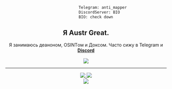 ```python
                                                                           
                                Telegram: anti_mapper
                                DiscordServer: BIO
                                BIO: check down
```
<h2 align="center">
    Я Austr <strong>Great</strong>. 
</h2>
<p align="center">
   Я занимаюсь деаноном, OSINTом и Доксом. Часто сижу в Telegram и<strong> <a href="https://discord.com">Discord</a></strong>
<br>

<br>
<a href="https://discord.com/users/952950778589503568">
        <img src="https://lanyard-profile-readme.vercel.app/api/952950778589503568?idleMessage=Я великий и могучий. Мой телеграмм канал где ты научишься взломам - https://t.me/russian_deanon&borderRadius=25px" />
    </a>
</p>

    
</p>
<hr/>
<p align="center">
    <a href="https://github.com/GreatAustr/">
        <img src="https://github-readme-streak-stats.herokuapp.com?user=Frazix12&hide_border=true&background=0D1117&currStreakLabel=FFFFFF&sideLabels=FFFFFF&currStreakNum=FFFFFF&dates=FFFFFF&sideNums=FFFFFF&fire=f04848&ring=f04848&stroke=FFFFFFFF" />
  </a> 

  <a href="https://github.com/GreatAustr/">
        <img src="https://github-readme-stats.vercel.app/api?username=GreatAustr&show_icons=true&theme=radical" />
  </a> 
<br>
<a href="https://github.com/GreatAustr/">
        <img src="https://github-readme-stats.vercel.app/api/top-langs/?username=GreatAustr&theme=radical&langs_count=8&layout=compact" />
  </a> 
</p>

